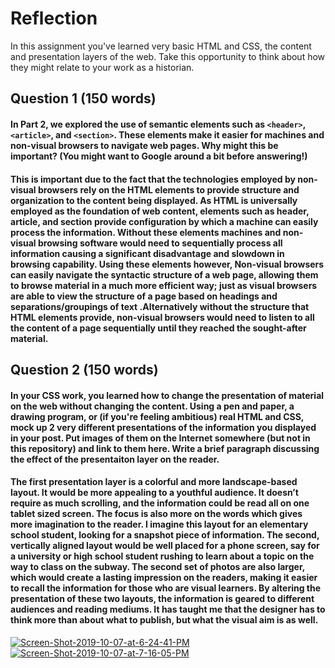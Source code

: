 # Reflection

In this assignment you've learned very basic HTML and CSS, the content and presentation layers of the web. Take this opportunity to think about how they might relate to your work as a historian. 

## Question 1 (150 words)
#### In Part 2, we explored the use of semantic elements such as `<header>`, `<article>`, and `<section>`. These elements make it easier for machines and non-visual browsers to navigate web pages. Why might this be important? (You might want to Google around a bit before answering!)
#### This is important due to the fact that the technologies employed by non-visual browsers rely on the HTML elements to provide structure and organization to the content being displayed. As HTML is universally employed as the foundation of web content, elements such as header, article, and section provide configuration by which a machine can easily process the information. Without these elements machines and non-visual browsing software would need to sequentially process all information causing a significant disadvantage and slowdown in browsing capability. Using these elements however, Non-visual browsers can easily navigate the syntactic structure of a web page, allowing them to browse material in a much more efficient way; just as visual browsers are able to view the structure of a page based on headings and separations/groupings of text .Alternatively without the structure that HTML elements provide, non-visual browsers would need to listen to all the content of a page sequentially until they reached the sought-after material. 

## Question 2 (150 words)
#### In your CSS work, you learned how to change the presentation of material on the web without changing the content. Using a pen and paper, a drawing program, or (if you're feeling ambitious) real HTML and CSS, mock up 2 very different presentations of the information you displayed in your post. Put images of them on the Internet somewhere (but not in this repository) and link to them here. Write a brief paragraph discussing the effect of the presentaiton layer on the reader.
#### The first presentation layer is a colorful and more landscape-based layout. It would be more appealing to a youthful audience. It doesn’t require as much scrolling, and the information could be read all on one tablet sized screen. The focus is also more on the words which gives more imagination to the reader. I imagine this layout for an elementary school student, looking for a snapshot piece of information. The second, vertically aligned layout would be well placed for a phone screen, say for a university or high school student rushing to learn about a topic on the way to class on the subway. The second set of photos are also larger, which would create a lasting impression on the readers, making it easier to recall the information for those who are visual learners. By altering the presentation of these two layouts, the information is geared to different audiences and reading mediums. It has taught me that the designer has to think more than about what to publish, but what the visual aim is as well. 

<a href="https://ibb.co/BcRMVJK"><img src="https://i.ibb.co/34HZybY/Screen-Shot-2019-10-07-at-6-24-41-PM.png" alt="Screen-Shot-2019-10-07-at-6-24-41-PM" border="0"></a>
<a href="https://ibb.co/tCwk3wF"><img src="https://i.ibb.co/q1LXxLV/Screen-Shot-2019-10-07-at-7-16-05-PM.png" alt="Screen-Shot-2019-10-07-at-7-16-05-PM" border="0"></a>